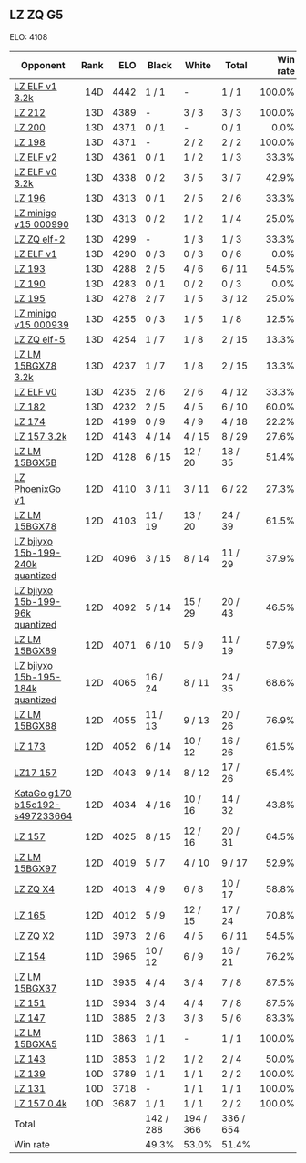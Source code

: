 ## LZ ZQ G5 ##

ELO: 4108

Opponent | Rank | ELO | Black | White | Total | Win rate
---------|-----:|----:|-------|-------|-------|-------:
[LZ ELF v1 3.2k](LZ%20ELF%20v1%203.2k.md) | 14D | 4442 | 1 / 1 | - | 1 / 1 | 100.0%
[LZ 212](LZ%20212.md) | 13D | 4389 | - | 3 / 3 | 3 / 3 | 100.0%
[LZ 200](LZ%20200.md) | 13D | 4371 | 0 / 1 | - | 0 / 1 | 0.0%
[LZ 198](LZ%20198.md) | 13D | 4371 | - | 2 / 2 | 2 / 2 | 100.0%
[LZ ELF v2](LZ%20ELF%20v2.md) | 13D | 4361 | 0 / 1 | 1 / 2 | 1 / 3 | 33.3%
[LZ ELF v0 3.2k](LZ%20ELF%20v0%203.2k.md) | 13D | 4338 | 0 / 2 | 3 / 5 | 3 / 7 | 42.9%
[LZ 196](LZ%20196.md) | 13D | 4313 | 0 / 1 | 2 / 5 | 2 / 6 | 33.3%
[LZ minigo v15 000990](LZ%20minigo%20v15%20000990.md) | 13D | 4313 | 0 / 2 | 1 / 2 | 1 / 4 | 25.0%
[LZ ZQ elf-2](LZ%20ZQ%20elf-2.md) | 13D | 4299 | - | 1 / 3 | 1 / 3 | 33.3%
[LZ ELF v1](LZ%20ELF%20v1.md) | 13D | 4290 | 0 / 3 | 0 / 3 | 0 / 6 | 0.0%
[LZ 193](LZ%20193.md) | 13D | 4288 | 2 / 5 | 4 / 6 | 6 / 11 | 54.5%
[LZ 190](LZ%20190.md) | 13D | 4283 | 0 / 1 | 0 / 2 | 0 / 3 | 0.0%
[LZ 195](LZ%20195.md) | 13D | 4278 | 2 / 7 | 1 / 5 | 3 / 12 | 25.0%
[LZ minigo v15 000939](LZ%20minigo%20v15%20000939.md) | 13D | 4255 | 0 / 3 | 1 / 5 | 1 / 8 | 12.5%
[LZ ZQ elf-5](LZ%20ZQ%20elf-5.md) | 13D | 4254 | 1 / 7 | 1 / 8 | 2 / 15 | 13.3%
[LZ LM 15BGX78 3.2k](LZ%20LM%2015BGX78%203.2k.md) | 13D | 4237 | 1 / 7 | 1 / 8 | 2 / 15 | 13.3%
[LZ ELF v0](LZ%20ELF%20v0.md) | 13D | 4235 | 2 / 6 | 2 / 6 | 4 / 12 | 33.3%
[LZ 182](LZ%20182.md) | 13D | 4232 | 2 / 5 | 4 / 5 | 6 / 10 | 60.0%
[LZ 174](LZ%20174.md) | 12D | 4199 | 0 / 9 | 4 / 9 | 4 / 18 | 22.2%
[LZ 157 3.2k](LZ%20157%203.2k.md) | 12D | 4143 | 4 / 14 | 4 / 15 | 8 / 29 | 27.6%
[LZ LM 15BGX5B](LZ%20LM%2015BGX5B.md) | 12D | 4128 | 6 / 15 | 12 / 20 | 18 / 35 | 51.4%
[LZ PhoenixGo v1](LZ%20PhoenixGo%20v1.md) | 12D | 4110 | 3 / 11 | 3 / 11 | 6 / 22 | 27.3%
[LZ LM 15BGX78](LZ%20LM%2015BGX78.md) | 12D | 4103 | 11 / 19 | 13 / 20 | 24 / 39 | 61.5%
[LZ bjiyxo 15b-199-240k quantized](LZ%20bjiyxo%2015b-199-240k%20quantized.md) | 12D | 4096 | 3 / 15 | 8 / 14 | 11 / 29 | 37.9%
[LZ bjiyxo 15b-199-96k quantized](LZ%20bjiyxo%2015b-199-96k%20quantized.md) | 12D | 4092 | 5 / 14 | 15 / 29 | 20 / 43 | 46.5%
[LZ LM 15BGX89](LZ%20LM%2015BGX89.md) | 12D | 4071 | 6 / 10 | 5 / 9 | 11 / 19 | 57.9%
[LZ bjiyxo 15b-195-184k quantized](LZ%20bjiyxo%2015b-195-184k%20quantized.md) | 12D | 4065 | 16 / 24 | 8 / 11 | 24 / 35 | 68.6%
[LZ LM 15BGX88](LZ%20LM%2015BGX88.md) | 12D | 4055 | 11 / 13 | 9 / 13 | 20 / 26 | 76.9%
[LZ 173](LZ%20173.md) | 12D | 4052 | 6 / 14 | 10 / 12 | 16 / 26 | 61.5%
[LZ17 157](LZ17%20157.md) | 12D | 4043 | 9 / 14 | 8 / 12 | 17 / 26 | 65.4%
[KataGo g170 b15c192-s497233664](KataGo%20g170%20b15c192-s497233664.md) | 12D | 4034 | 4 / 16 | 10 / 16 | 14 / 32 | 43.8%
[LZ 157](LZ%20157.md) | 12D | 4025 | 8 / 15 | 12 / 16 | 20 / 31 | 64.5%
[LZ LM 15BGX97](LZ%20LM%2015BGX97.md) | 12D | 4019 | 5 / 7 | 4 / 10 | 9 / 17 | 52.9%
[LZ ZQ X4](LZ%20ZQ%20X4.md) | 12D | 4013 | 4 / 9 | 6 / 8 | 10 / 17 | 58.8%
[LZ 165](LZ%20165.md) | 12D | 4012 | 5 / 9 | 12 / 15 | 17 / 24 | 70.8%
[LZ ZQ X2](LZ%20ZQ%20X2.md) | 11D | 3973 | 2 / 6 | 4 / 5 | 6 / 11 | 54.5%
[LZ 154](LZ%20154.md) | 11D | 3965 | 10 / 12 | 6 / 9 | 16 / 21 | 76.2%
[LZ LM 15BGX37](LZ%20LM%2015BGX37.md) | 11D | 3935 | 4 / 4 | 3 / 4 | 7 / 8 | 87.5%
[LZ 151](LZ%20151.md) | 11D | 3934 | 3 / 4 | 4 / 4 | 7 / 8 | 87.5%
[LZ 147](LZ%20147.md) | 11D | 3885 | 2 / 3 | 3 / 3 | 5 / 6 | 83.3%
[LZ LM 15BGXA5](LZ%20LM%2015BGXA5.md) | 11D | 3863 | 1 / 1 | - | 1 / 1 | 100.0%
[LZ 143](LZ%20143.md) | 11D | 3853 | 1 / 2 | 1 / 2 | 2 / 4 | 50.0%
[LZ 139](LZ%20139.md) | 10D | 3789 | 1 / 1 | 1 / 1 | 2 / 2 | 100.0%
[LZ 131](LZ%20131.md) | 10D | 3718 | - | 1 / 1 | 1 / 1 | 100.0%
[LZ 157 0.4k](LZ%20157%200.4k.md) | 10D | 3687 | 1 / 1 | 1 / 1 | 2 / 2 | 100.0%
Total | | | 142 / 288 | 194 / 366 | 336 / 654 | 
Win rate| | | 49.3% | 53.0% | 51.4% | 
